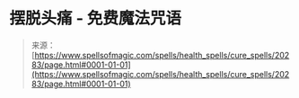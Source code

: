 <!--yml

类别：未分类

日期：2024年06月12日19:03:02

-->

# 摆脱头痛 - 免费魔法咒语

> 来源：[https://www.spellsofmagic.com/spells/health_spells/cure_spells/20283/page.html#0001-01-01](https://www.spellsofmagic.com/spells/health_spells/cure_spells/20283/page.html#0001-01-01)
